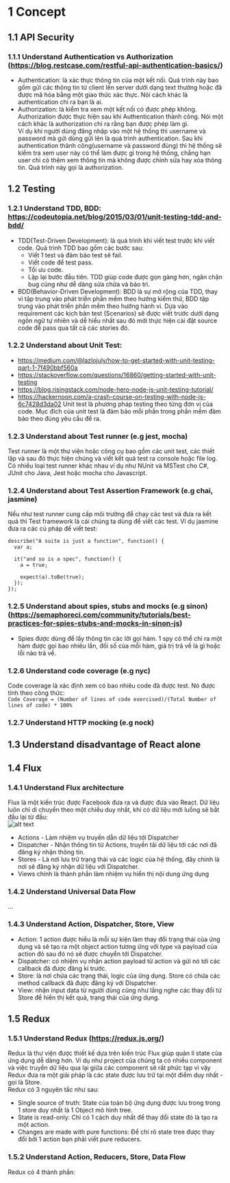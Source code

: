 # 1 Concept
## 1.1 API Security
### 1.1.1 Understand Authentication vs Authorization (https://blog.restcase.com/restful-api-authentication-basics/)
* Authentication: là xác thực thông tin của một kết nối. Quá trình này bao gồm gửi các thông tin từ client lên server dưới dạng text thường hoặc đã được mã hóa bằng một giao thức xác thực. Nói cách khác là authentication chỉ ra bạn là ai.
* Authorization: là kiểm tra xem một kết nối có được phép không. Authorization được thực hiện sau khi Authentication thành công. Nói một cách khác là authorization chỉ ra rằng bạn được phép làm gì. <br/>
Ví dụ khi người dùng đăng nhập vào một hệ thống thì username và password mà gửi dùng gửi lên là quá trình authentication. Sau khi authentication thành công(username và password đúng) thì hệ thống sẽ kiểm tra xem user này có thể làm được gì trong hệ thống, chẳng hạn user chỉ có thêm xem thông tin mà không được chỉnh sửa hay xóa thông tin. Quá trình này gọi là authorization.
## 1.2 Testing
### 1.2.1 Understand TDD, BDD: https://codeutopia.net/blog/2015/03/01/unit-testing-tdd-and-bdd/
* TDD(Test-Driven Development): là quá trình khi viết test trước khi viết code. Quá trình TDD bao gồm các bước sau: 
  - Viết 1 test và đảm bảo test sẽ fail.
  - Viết code để test pass.
  - Tối ưu code.
  - Lặp lại bước đầu tiên.
TDD giúp code được gọn gàng hơn, ngăn chặn bug cũng như dễ dàng sửa chữa và bảo trì.
* BDD(Behavior-Driven Development): BDD là sự mở rộng của TDD, thay vì tập trung vào phát triển phần mềm theo hướng kiểm thử, BDD tập trung vào phát triển phần mềm theo hướng hành vi. Dựa vào requirement các kịch bản test (Scenarios) sẽ được viết trước dưới dạng ngôn ngữ tự nhiên và dễ hiểu nhất sau đó mới thực hiện cài đặt source code đễ pass qua tất cả các stories đó.
### 1.2.2 Understand about Unit Test:
* https://medium.com/@lazlojuly/how-to-get-started-with-unit-testing-part-1-7f490bbf560a
* https://stackoverflow.com/questions/16860/getting-started-with-unit-testing
* https://blog.risingstack.com/node-hero-node-js-unit-testing-tutorial/
* https://hackernoon.com/a-crash-course-on-testing-with-node-js-6c7428d3da02
Unit test là phương pháp testing theo từng đơn vị của code. Mục đích của unit test là đảm bảo mỗi phần trong phần mềm đảm bảo theo đúng yêu cầu đề ra. 
### 1.2.3 Understand about Test runner (e.g jest, mocha) <br>
Test runner là một thư viện hoặc công cụ bao gồm các unit test, các thiết lập và sau đó thực hiện chúng và viết kết quả test ra console hoặc file log. Có nhiều loại test runner khác nhau ví dụ như NUnit và MSTest cho C#, JUnit cho Java, Jest hoặc mocha cho Javascript.
### 1.2.4 Understand about Test Assertion Framework (e.g chai, jasmine) <br>
Nếu như test runner cung cấp môi trường để chạy các test và đưa ra kết quả thì Test framework là cái chúng ta dùng để viết các test. Ví dụ jasmine đưa ra các cú pháp để viết test:
```
describe("A suite is just a function", function() {
  var a;

  it("and so is a spec", function() {
    a = true;

    expect(a).toBe(true);
  });
});
```
### 1.2.5 Understand about spies, stubs and mocks (e.g sinon) (https://semaphoreci.com/community/tutorials/best-practices-for-spies-stubs-and-mocks-in-sinon-js) <br>
* Spies được dùng để lấy thông tin các lời gọi hàm. 1 spy có thể chỉ ra một hàm được gọi bao nhiêu lần, đối số của mỗi hàm, giá trị trả về là gì hoặc lỗi nào trả về.
### 1.2.6 Understand code coverage (e.g nyc) <br>
Code coverage là xác định xem có bao nhiêu code đã được test. Nó được tính theo công thức: <br>
```Code Coverage = (Number of lines of code exercised)/(Total Number of lines of code) * 100%```
### 1.2.7 Understand HTTP mocking (e.g nock) <br>
## 1.3 Understand disadvantage of React alone
## 1.4 Flux
### 1.4.1 Understand Flux architecture <br>
Flux là một kiến trúc được Facebook đưa ra và được đưa vào React. Dữ liệu luôn chỉ di chuyển theo một chiều duy nhất, khi có dữ liệu mới luồng sẽ bắt đầu lại từ đầu: <br>
 ![alt text](https://cdn-images-1.medium.com/max/800/1*lZM0yU9ExEMd7DggVxXkxA.png)
* Actions - Làm nhiệm vụ truyền dẫn dữ liệu tới Dispatcher 
* Dispatcher - Nhận thông tin từ Actions, truyền tải dữ liệu tới các nơi đã đăng ký nhận thông tin.
* Stores - Là nơi lưu trữ trạng thái và các logic của hệ thống, đây chính là nơi sẽ đăng ký nhận dữ liệu với Dispatcher.
* Views chính là thành phần làm nhiệm vụ hiển thị nội dung ứng dụng
### 1.4.2 Understand Universal Data Flow <br>
...
### 1.4.3 Understand Action, Dispatcher, Store, View
* Action: 1 action được hiểu là mỗi sự kiện làm thay đổi trạng thái của ứng dụng và sẽ tạo ra một object action tương ứng với type và payload của action đó sau đó nó sẽ được chuyển tới Dispatcher.
* Dispatcher: có nhiệm vụ nhận action payload từ action và gửi nó tới các callback đã được đăng kí trước.
* Store: là nơi chứa các trạng thái, logic của ứng dụng. Store có chứa các method callback đã được đăng ký với Dispatcher.
* View: nhận input data từ người dùng cũng như lắng nghe các thay đổi từ Store để hiển thị kết quả, trạng thái của ứng dụng.
## 1.5 Redux
### 1.5.1 Understand Redux (https://redux.js.org/) <br>
Redux là thư viện được thiết kế dựa trên kiến trúc Flux giúp quản lí state của ứng dụng dễ dàng hơn. Ví dụ như project của chúng ta có nhiều component và việc truyền dữ liệu qua lại giữa các component sẽ rất phức tạp vì vậy Redux đưa ra một giải pháp là các state được lưu trữ tại một điểm duy nhất - gọi là Store. <br>
Redux có 3 nguyên tắc như sau:
* Single source of truth: State của toàn bộ ứng dụng được lưu trong trong 1 store duy nhất là 1 Object mô hình tree.
* State is read-only: Chỉ có 1 cách duy nhất để thay đổi state đó là tạo ra một action.
* Changes are made with pure functions: Để chỉ rõ state tree được thay đổi bởi 1 action bạn phải viết pure reducers.
### 1.5.2 Understand Action, Reducers, Store, Data Flow <br>
Redux có 4 thành phần: 

